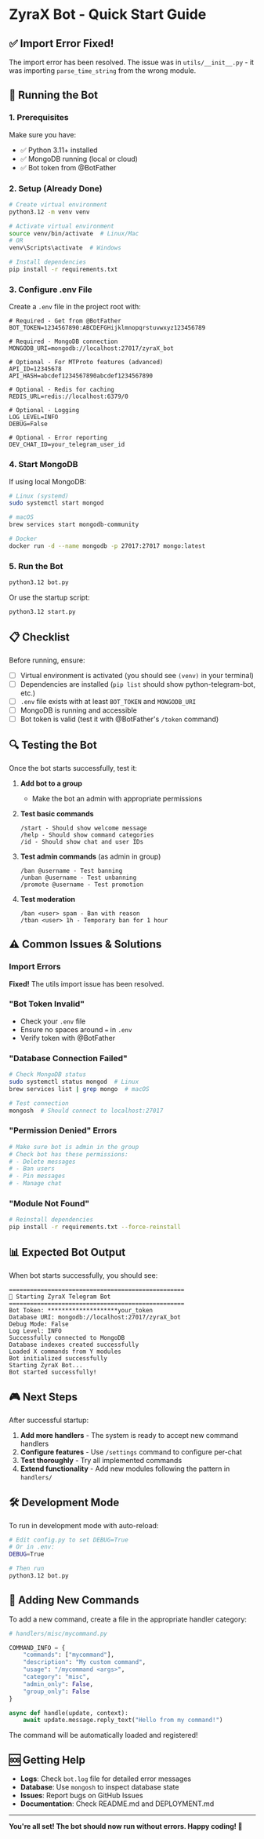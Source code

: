 # ZyraX Bot - Quick Start Guide

## ✅ Import Error Fixed!

The import error has been resolved. The issue was in `utils/__init__.py` - it was importing `parse_time_string` from the wrong module.

## 🚀 Running the Bot

### 1. Prerequisites
Make sure you have:
- ✅ Python 3.11+ installed
- ✅ MongoDB running (local or cloud)
- ✅ Bot token from @BotFather

### 2. Setup (Already Done)
```bash
# Create virtual environment
python3.12 -m venv venv

# Activate virtual environment
source venv/bin/activate  # Linux/Mac
# OR
venv\Scripts\activate  # Windows

# Install dependencies
pip install -r requirements.txt
```

### 3. Configure .env File
Create a `.env` file in the project root with:

```env
# Required - Get from @BotFather
BOT_TOKEN=1234567890:ABCDEFGHijklmnopqrstuvwxyz123456789

# Required - MongoDB connection
MONGODB_URI=mongodb://localhost:27017/zyraX_bot

# Optional - For MTProto features (advanced)
API_ID=12345678
API_HASH=abcdef1234567890abcdef1234567890

# Optional - Redis for caching
REDIS_URL=redis://localhost:6379/0

# Optional - Logging
LOG_LEVEL=INFO
DEBUG=False

# Optional - Error reporting
DEV_CHAT_ID=your_telegram_user_id
```

### 4. Start MongoDB
If using local MongoDB:
```bash
# Linux (systemd)
sudo systemctl start mongod

# macOS
brew services start mongodb-community

# Docker
docker run -d --name mongodb -p 27017:27017 mongo:latest
```

### 5. Run the Bot
```bash
python3.12 bot.py
```

Or use the startup script:
```bash
python3.12 start.py
```

## 📋 Checklist

Before running, ensure:
- [ ] Virtual environment is activated (you should see `(venv)` in your terminal)
- [ ] Dependencies are installed (`pip list` should show python-telegram-bot, etc.)
- [ ] `.env` file exists with at least `BOT_TOKEN` and `MONGODB_URI`
- [ ] MongoDB is running and accessible
- [ ] Bot token is valid (test it with @BotFather's `/token` command)

## 🔍 Testing the Bot

Once the bot starts successfully, test it:

1. **Add bot to a group**
   - Make the bot an admin with appropriate permissions

2. **Test basic commands**
   ```
   /start - Should show welcome message
   /help - Should show command categories
   /id - Should show chat and user IDs
   ```

3. **Test admin commands** (as admin in group)
   ```
   /ban @username - Test banning
   /unban @username - Test unbanning
   /promote @username - Test promotion
   ```

4. **Test moderation**
   ```
   /ban <user> spam - Ban with reason
   /tban <user> 1h - Temporary ban for 1 hour
   ```

## ⚠️ Common Issues & Solutions

### Import Errors
**Fixed!** The utils import issue has been resolved.

### "Bot Token Invalid"
- Check your `.env` file
- Ensure no spaces around `=` in `.env`
- Verify token with @BotFather

### "Database Connection Failed"
```bash
# Check MongoDB status
sudo systemctl status mongod  # Linux
brew services list | grep mongo  # macOS

# Test connection
mongosh  # Should connect to localhost:27017
```

### "Permission Denied" Errors
```bash
# Make sure bot is admin in the group
# Check bot has these permissions:
# - Delete messages
# - Ban users
# - Pin messages
# - Manage chat
```

### "Module Not Found"
```bash
# Reinstall dependencies
pip install -r requirements.txt --force-reinstall
```

## 📊 Expected Bot Output

When bot starts successfully, you should see:
```
==================================================
🤖 Starting ZyraX Telegram Bot
==================================================
Bot Token: ********************your_token
Database URI: mongodb://localhost:27017/zyraX_bot
Debug Mode: False
Log Level: INFO
Successfully connected to MongoDB
Database indexes created successfully
Loaded X commands from Y modules
Bot initialized successfully
Starting ZyraX Bot...
Bot started successfully!
```

## 🎮 Next Steps

After successful startup:

1. **Add more handlers** - The system is ready to accept new command handlers
2. **Configure features** - Use `/settings` command to configure per-chat
3. **Test thoroughly** - Try all implemented commands
4. **Extend functionality** - Add new modules following the pattern in `handlers/`

## 🛠️ Development Mode

To run in development mode with auto-reload:
```bash
# Edit config.py to set DEBUG=True
# Or in .env:
DEBUG=True

# Then run
python3.12 bot.py
```

## 📝 Adding New Commands

To add a new command, create a file in the appropriate handler category:

```python
# handlers/misc/mycommand.py

COMMAND_INFO = {
    "commands": ["mycommand"],
    "description": "My custom command",
    "usage": "/mycommand <args>",
    "category": "misc",
    "admin_only": False,
    "group_only": False
}

async def handle(update, context):
    await update.message.reply_text("Hello from my command!")
```

The command will be automatically loaded and registered!

## 🆘 Getting Help

- **Logs**: Check `bot.log` file for detailed error messages
- **Database**: Use `mongosh` to inspect database state
- **Issues**: Report bugs on GitHub Issues
- **Documentation**: Check README.md and DEPLOYMENT.md

---

**You're all set! The bot should now run without errors. Happy coding! 🚀**
